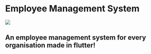 <H1> Employee Management System</H1>

<img src="https://www.google.com/url?sa=i&url=https%3A%2F%2Fwww.amazon.com%2FBlack-White-Silhouette-Vinyl-Sticker%2Fdp%2FB06XJN16S1&psig=AOvVaw2P695tBC-P_FIXlEQ-RyMp&ust=1585123534870000&source=images&cd=vfe&ved=0CAIQjRxqFwoTCNjf2L3TsugCFQAAAAAdAAAAABAM">

<H2>An employee management system for every organisation made in flutter!</H2>
